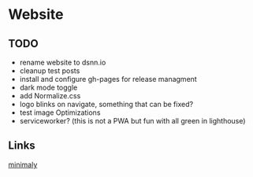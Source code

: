 # Website

## TODO

- rename website to dsnn.io
- cleanup test posts
- install and configure gh-pages for release managment
- dark mode toggle
- add Normalize.css
- logo blinks on navigate, something that can be fixed?
- test image Optimizations
- serviceworker? (this is not a PWA but fun with all green in lighthouse)

## Links

[minimaly](https://github.com/lea37/minimaly)

